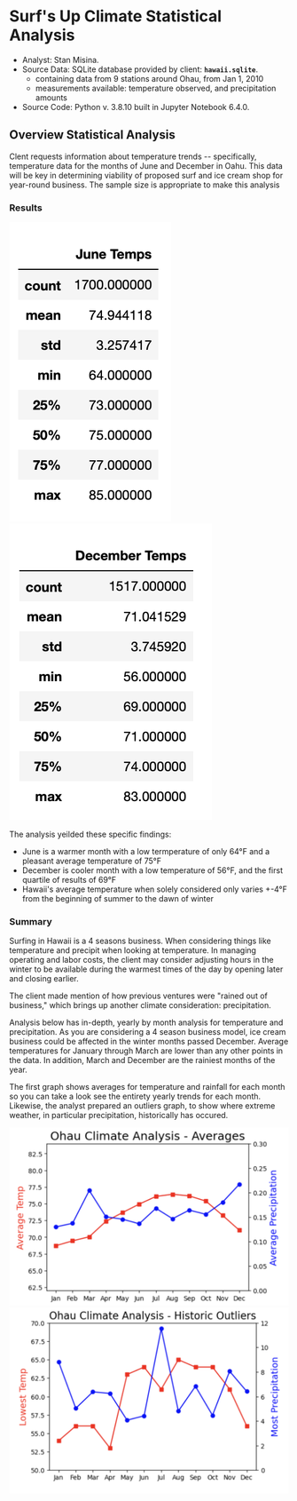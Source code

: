 # Surf's Up Climate Statistical Analysis  
  
  * Analyst: Stan Misina. 
  * Source Data: SQLite database provided by client: **`hawaii.sqlite`**.  
      - containing data from 9 stations around Ohau, from Jan 1, 2010    
      - measurements available: temperature observed, and precipitation amounts
  * Source Code: Python v. 3.8.10 built in Jupyter Notebook 6.4.0. 
  
## Overview Statistical Analysis  
  
Clent requests information about temperature trends -- specifically, temperature data for the months of June and December in Oahu. This data will be key in determining viability of proposed surf and ice cream shop for year-round business.  The sample size is appropriate to make this analysis 
  
  
### Results  
  
![june_results](readme_resources/june_temps.png)
![dec_results](readme_resources/dec_temps.png)
  
The analysis yeilded these specific findings:  
  
* June is a warmer month with a low termperature of only 64&deg;F and a pleasant average temperature of 75&deg;F  
* December is cooler month with a low temperature of 56&deg;F, and the first quartile of results of 69&deg;F 
* Hawaii's average temperature when solely considered only varies +-4&deg;F from the beginning of summer to the dawn of winter  


### Summary  
  
Surfing in Hawaii is a 4 seasons business. When considering things like temperature and precipit when looking at temperature. In managing operating and labor costs, the client may consider adjusting hours in the winter to be available during the warmest times of the day by opening later and closing earlier.  
  
The client made mention of how previous ventures were "rained out of business," which brings up another climate consideration: precipitation.  

Analysis below has in-depth, yearly by month analysis for temperature and precipitation. As you are considering a 4 season business model, ice cream business could be affected in the winter months passed December. Average temperatures for January through March are lower than any other points in the data. In addition, March and December are the rainiest months of the year.

The first graph shows averages for temperature and rainfall for each month so you can take a look see the entirety yearly trends for each month. Likewise, the analyst prepared an outliers graph, to show where extreme weather, in particular precipitation, historically has occured. <br/>
  
  
![averages](readme_resources/year_average.png)
![outliers](readme_resources/outliers.png)  


